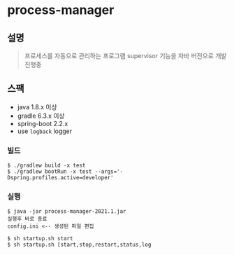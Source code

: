 # process-manager

## 설명
> 프로세스를 자동으로 관리하는 프로그램
> supervisor 기능을 자바 버전으로 개발 진행중

## 스팩
- java 1.8.x 이상
- gradle 6.3.x 이상
- spring-boot 2.2.x
- use `logback` logger

### 빌드
```
$ ./gradlew build -x test
$ ./gradlew bootRun -x test --args='-Dspring.profiles.active=developer'
``` 

### 실행
``` 
$ java -jar process-manager-2021.1.jar
실행후 바로 종료 
config.ini <-- 생성된 파일 편집

$ sh startup.sh start
$ sh startup.sh [start,stop,restart,status,log

```


